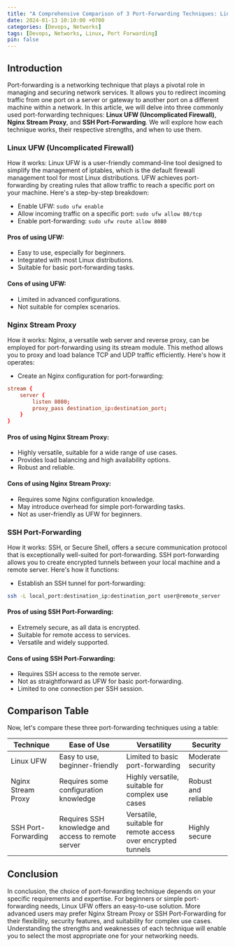 ```yaml
---
title: "A Comprehensive Comparison of 3 Port-Forwarding Techniques: Linux UFW, Nginx Stream Proxy, and SSH Port-Forwarding"
date: 2024-01-13 10:10:00 +0700
categories: [Devops, Networks]
tags: [Devops, Networks, Linux, Port Forwarding]
pin: false
---
```


## Introduction

Port-forwarding is a networking technique that plays a pivotal role in managing and securing network services. It allows you to redirect incoming traffic from one port on a server or gateway to another port on a different machine within a network. In this article, we will delve into three commonly used port-forwarding techniques: **Linux UFW (Uncomplicated Firewall)**, **Nginx Stream Proxy**, and **SSH Port-Forwarding**. We will explore how each technique works, their respective strengths, and when to use them.

### Linux UFW (Uncomplicated Firewall)

How it works: Linux UFW is a user-friendly command-line tool designed to simplify the management of iptables, which is the default firewall management tool for most Linux distributions. UFW achieves port-forwarding by creating rules that allow traffic to reach a specific port on your machine. Here's a step-by-step breakdown:

-   Enable UFW: `sudo ufw enable`
-   Allow incoming traffic on a specific port: `sudo ufw allow 80/tcp`
-   Enable port-forwarding: `sudo ufw route allow 8080`

#### Pros of using UFW:

-   Easy to use, especially for beginners.
-   Integrated with most Linux distributions.
-   Suitable for basic port-forwarding tasks.

#### Cons of using UFW:

-   Limited in advanced configurations.
-   Not suitable for complex scenarios.

### Nginx Stream Proxy

How it works: Nginx, a versatile web server and reverse proxy, can be employed for port-forwarding using its stream module. This method allows you to proxy and load balance TCP and UDP traffic efficiently. Here's how it operates:

-   Create an Nginx configuration for port-forwarding:

```conf
stream {
    server {
        listen 8080;
        proxy_pass destination_ip:destination_port;
    }
}
```

#### Pros of using Nginx Stream Proxy:

-   Highly versatile, suitable for a wide range of use cases.
-   Provides load balancing and high availability options.
-   Robust and reliable.

#### Cons of using Nginx Stream Proxy:

-   Requires some Nginx configuration knowledge.
-   May introduce overhead for simple port-forwarding tasks.
-   Not as user-friendly as UFW for beginners.

### SSH Port-Forwarding

How it works: SSH, or Secure Shell, offers a secure communication protocol that is exceptionally well-suited for port-forwarding. SSH port-forwarding allows you to create encrypted tunnels between your local machine and a remote server. Here's how it functions:

-   Establish an SSH tunnel for port-forwarding:

```bash
ssh -L local_port:destination_ip:destination_port user@remote_server
```

#### Pros of using SSH Port-Forwarding:

-   Extremely secure, as all data is encrypted.
-   Suitable for remote access to services.
-   Versatile and widely supported.

#### Cons of using SSH Port-Forwarding:

-   Requires SSH access to the remote server.
-   Not as straightforward as UFW for basic port-forwarding.
-   Limited to one connection per SSH session.

## Comparison Table

Now, let's compare these three port-forwarding techniques using a table:

| Technique           | Ease of Use                                        | Versatility                                                  | Security            |
| ------------------- | -------------------------------------------------- | ------------------------------------------------------------ | ------------------- |
| Linux UFW           | Easy to use, beginner-friendly                     | Limited to basic port-forwarding                             | Moderate security   |
| Nginx Stream Proxy  | Requires some configuration knowledge              | Highly versatile, suitable for complex use cases             | Robust and reliable |
| SSH Port-Forwarding | Requires SSH knowledge and access to remote server | Versatile, suitable for remote access over encrypted tunnels | Highly secure       |

## Conclusion

In conclusion, the choice of port-forwarding technique depends on your specific requirements and expertise. For beginners or simple port-forwarding needs, Linux UFW offers an easy-to-use solution. More advanced users may prefer Nginx Stream Proxy or SSH Port-Forwarding for their flexibility, security features, and suitability for complex use cases. Understanding the strengths and weaknesses of each technique will enable you to select the most appropriate one for your networking needs.
